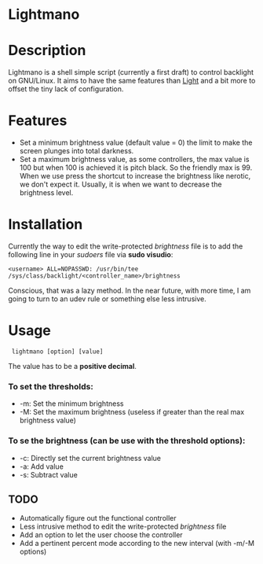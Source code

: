 Lightmano
===================

# Description
Lightmano is a shell simple script (currently a first draft) to control backlight on GNU/Linux.
It aims to have the same features than [Light](https://github.com/haikarainen/light)
and a bit more to offset the tiny lack of configuration.

# Features

*  Set a minimum brightness value (default value = 0) the limit to make
the screen plunges into total darkness.
* Set a maximum brightness value, as some controllers, the max value is 100 but
when 100 is achieved it is pitch black. So the friendly max is 99. When we use
press the shortcut to increase the brightness like nerotic, we don't expect it.
Usually, it is when we want to decrease the brightness level.

# Installation

Currently the way to edit the write-protected *brightness* file is to add the
following line in your *sudoers* file via **sudo visudio**:

`<username> ALL=NOPASSWD: /usr/bin/tee /sys/class/backlight/<controller_name>/brightness`

Conscious, that was a lazy method.
In the near future, with more time, I am going to turn to an udev rule or
something else less intrusive.

# Usage
<code> lightmano [option] [value] </code>

The value has to be a **positive decimal**.

### To set the thresholds:
* -m:	Set the minimum brightness
* -M:	Set the maximum brightness (useless if greater than the real max
brightness value)

### To se the brightness (can be use with the threshold options):
* -c:	Directly set the current brightness value
* -a:	Add value
* -s:	Subtract value


## TODO
* Automatically figure out the functional controller
* Less intrusive method to edit the write-protected *brightness* file
* Add an option to let the user choose the controller
* Add a pertinent percent mode according to the new interval (with -m/-M options)
